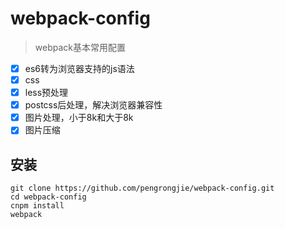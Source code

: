 # webpack-config
> webpack基本常用配置
- [x] es6转为浏览器支持的js语法
- [x] css
- [x] less预处理
- [x] postcss后处理，解决浏览器兼容性
- [x] 图片处理，小于8k和大于8k
- [x] 图片压缩
## 安装
```
git clone https://github.com/pengrongjie/webpack-config.git
cd webpack-config
cnpm install
webpack
```
